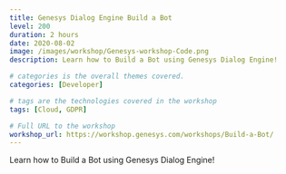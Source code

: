 ```yaml
---
title: Genesys Dialog Engine Build a Bot
level: 200
duration: 2 hours
date: 2020-08-02
image: /images/workshop/Genesys-workshop-Code.png
description: Learn how to Build a Bot using Genesys Dialog Engine!

# categories is the overall themes covered. 
categories: [Developer]

# tags are the technologies covered in the workshop
tags: [Cloud, GDPR]

# Full URL to the workshop
workshop_url: https://workshop.genesys.com/workshops/Build-a-Bot/
---
```


Learn how to Build a Bot using Genesys Dialog Engine!
